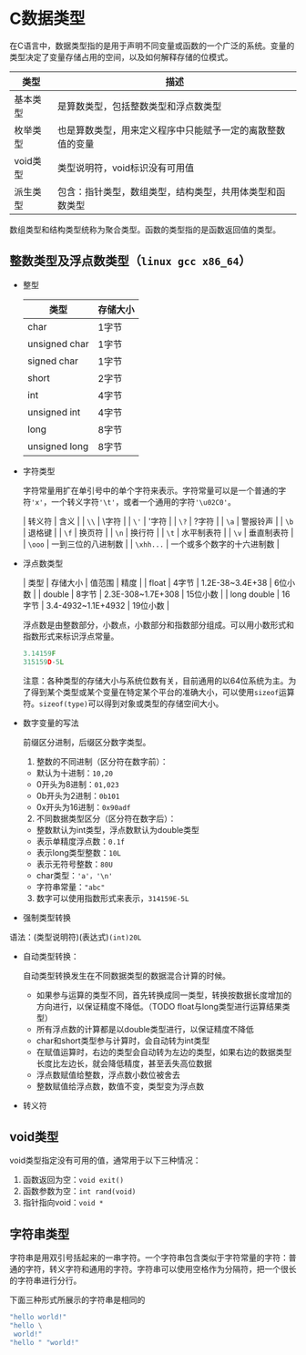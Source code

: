 # C数据类型

在C语言中，数据类型指的是用于声明不同变量或函数的一个广泛的系统。变量的类型决定了变量存储占用的空间，以及如何解释存储的位模式。

| 类型     | 描述                                                       |
| ---      | ---                                                        |
| 基本类型 | 是算数类型，包括整数类型和浮点数类型                       |
| 枚举类型 | 也是算数类型，用来定义程序中只能赋予一定的离散整数值的变量 |
| void类型 | 类型说明符，void标识没有可用值                             |
| 派生类型 | 包含：指针类型，数组类型，结构类型，共用体类型和函数类型   |

数组类型和结构类型统称为聚合类型。函数的类型指的是函数返回值的类型。

## 整数类型及浮点数类型（`linux gcc x86_64`）

* 整型

  | 类型          | 存储大小 |
  | ---           | ---      |
  | char          | 1字节    |
  | unsigned char | 1字节    |
  | signed char   | 1字节    |
  | short         | 2字节    |
  | int           | 4字节    |
  | unsigned int  | 4字节    |
  | long          | 8字节    |
  | unsigned long | 8字节    |

* 字符类型

  字符常量用扩在单引号中的单个字符来表示。字符常量可以是一个普通的字符`'x'`，一个转义字符`'\t'`，或者一个通用的字符`'\u02C0'`。

  | 转义符    | 含义                       |
  | `\\`      | \字符                      |
  | `\'`      | '字符                      |
  | `\?`      | ?字符                      |
  | `\a`      | 警报铃声                   |
  | `\b`      | 退格键                     |
  | `\f`      | 换页符                     |
  | `\n`      | 换行符                     |
  | `\t`      | 水平制表符                 |
  | `\v`      | 垂直制表符                 |
  | `\ooo`    | 一到三位的八进制数         |
  | `\xhh...` | 一个或多个数字的十六进制数 |

* 浮点数类型

  | 类型        | 存储大小 | 值范围             | 精度     |
  | float       | 4字节    | 1.2E-38~3.4E+38    | 6位小数  |
  | double      | 8字节    | 2.3E-308~1.7E+308  | 15位小数 |
  | long double | 16字节   | 3.4-4932~1.1E+4932 | 19位小数 |

  浮点数是由整数部分，小数点，小数部分和指数部分组成。可以用小数形式和指数形式来标识浮点常量。

  ```c
  3.14159F
  315159D-5L
  ```

  注意：各种类型的存储大小与系统位数有关，目前通用的以64位系统为主。为了得到某个类型或某个变量在特定某个平台的准确大小，可以使用`sizeof`运算符。`sizeof(type)`可以得到对象或类型的存储空间大小。

* 数字变量的写法

  前缀区分进制，后缀区分数字类型。

  1. 整数的不同进制（区分符在数字前）：
    - 默认为十进制：`10,20`
    - 0开头为8进制：`01,023`
    - 0b开头为2进制：`0b101`
    - 0x开头为16进制：`0x90adf`
  2. 不同数据类型区分（区分符在数字后）：
    - 整数默认为int类型，浮点数默认为double类型
    - 表示单精度浮点数：`0.1f`
    - 表示long类型整数：`10L`
    - 表示无符号整数：`80U`
    - char类型：`'a'，'\n'`
    - 字符串常量：`"abc"`
  3. 数字可以使用指数形式来表示，`314159E-5L`

* 强制类型转换

语法：(类型说明符)(表达式)`(int)20L`

* 自动类型转换：

  自动类型转换发生在不同数据类型的数据混合计算的时候。
  - 如果参与运算的类型不同，首先转换成同一类型，转换按数据长度增加的方向进行，以保证精度不降低。（TODO float与long类型进行运算结果类型）
  - 所有浮点数的计算都是以double类型进行，以保证精度不降低
  - char和short类型参与计算时，会自动转为int类型
  - 在赋值运算时，右边的类型会自动转为左边的类型，如果右边的数据类型长度比左边长，就会降低精度，甚至丢失高位数据
  - 浮点数赋值给整数，浮点数小数位被舍去
  - 整数赋值给浮点数，数值不变，类型变为浮点数

* 转义符

## void类型

void类型指定没有可用的值，通常用于以下三种情况：

1. 函数返回为空：`void exit()`
2. 函数参数为空：`int rand(void)`
3. 指针指向void：`void *`

## 字符串类型

  字符串是用双引号括起来的一串字符。一个字符串包含类似于字符常量的字符：普通的字符，转义字符和通用的字符。字符串可以使用空格作为分隔符，把一个很长的字符串进行分行。

  下面三种形式所展示的字符串是相同的
  ```c
  "hello world!"
  "hello \
   world!"
  "hello " "world!"
  ```
